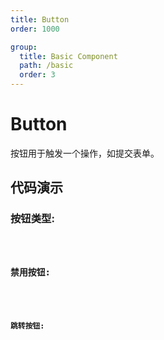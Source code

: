 ```yaml
---
title: Button
order: 1000

group:
  title: Basic Component
  path: /basic
  order: 3
---
```


# Button

按钮用于触发一个操作，如提交表单。

## 代码演示

### 按钮类型:

<code src="./demos/demo1.tsx" />

### 禁用按钮:

<code src="./demos/demo2.tsx" />

### 跳转按钮:

<code src="./demos/demo3.tsx" />

<API />
